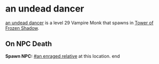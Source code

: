 # an undead dancer



[an undead dancer](/npc/111037) is a level 29 Vampire Monk that spawns in [Tower of Frozen Shadow](/zone/111).



## On NPC Death

**Spawn NPC:**  [\#an enraged relative](/npc/111025) at this location.
end
